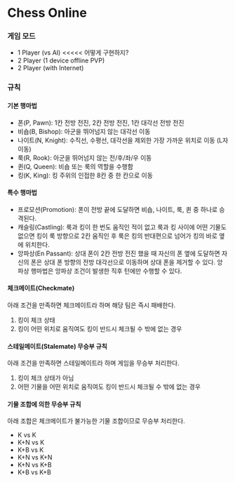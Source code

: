 # Chess Online

### 게임 모드
- 1 Player (vs AI) <<<<< 어떻게 구현하지?
- 2 Player (1 device offline PVP)
- 2 Player (with Internet)

### 규칙

#### 기본 행마법
- 폰(P, Pawn): 1칸 전방 전진, 2칸 전방 전진, 1칸 대각선 전방 전진
- 비숍(B, Bishop): 아군을 뛰어넘지 않는 대각선 이동
- 나이트(N, Knight): 수직선, 수평선, 대각선을 제외한 가장 가까운 위치로 이동 (L자 이동)
- 룩(R, Rook): 아군을 뛰어넘지 않는 전/후/좌/우 이동
- 퀸(Q, Queen): 비숍 또는 룩의 역할을 수행함
- 킹(K, King): 킹 주위의 인접한 8칸 중 한 칸으로 이동

#### 특수 행마법
- 프로모션(Promotion): 폰이 전방 끝에 도달하면 비숍, 나이트, 룩, 퀸 중 하나로 승격된다.
- 캐슬링(Castling): 룩과 킹이 한 번도 움직인 적이 없고 룩과 킹 사이에 어떤 기물도 없으면 킹이 룩 방향으로 2칸 움직인 후 룩은 킹의 반대편으로 넘어가 킹의 바로 옆에 위치한다.
- 앙파상(En Passant): 상대 폰이 2칸 전방 전진 했을 때 자신의 폰 옆에 도달하면 자신의 폰은 상대 폰 방향의 전방 대각선으로 이동하며 상대 폰을 제거할 수 있다. 앙파상 행마법은 앙파상 조건이 발생한 직후 턴에만 수행할 수 있다.

#### 체크메이트(Checkmate)
아래 조건을 만족하면 체크메이트라 하며 해당 팀은 즉시 패배한다.
1. 킹이 체크 상태
2. 킹이 어떤 위치로 움직여도 킹이 반드시 체크될 수 밖에 없는 경우

#### 스테일메이트(Stalemate) 무승부 규칙
아래 조건을 만족하면 스테일메이트라 하며 게임을 무승부 처리한다.
1. 킹이 체크 상태가 아님
2. 어떤 기물을 어떤 위치로 움직여도 킹이 반드시 체크될 수 밖에 없는 경우

#### 기물 조합에 의한 무승부 규칙
아래 조합은 체크메이트가 불가능한 기물 조합이므로 무승부 처리한다.
- K vs K
- K+N vs K
- K+B vs K
- K+N vs K+N
- K+N vs K+B
- K+B vs K+B